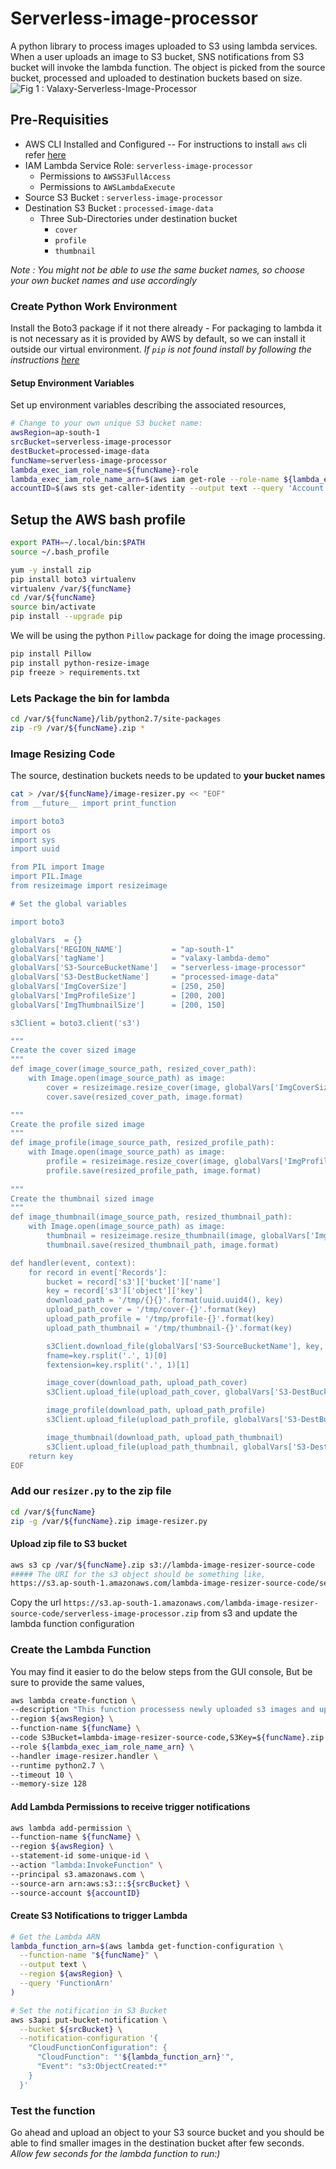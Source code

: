 # Serverless-image-processor
A python library to process images uploaded to S3 using lambda services. When a user uploads an image to S3 bucket, SNS notifications from S3 bucket will invoke the lambda function. The object is picked from the source bucket, processed and uploaded to destination buckets based on size.
![Fig 1 : Valaxy-Serverless-Image-Processor](https://raw.githubusercontent.com/miztiik/serverless-image-processor/master/img/Valaxy-Serverless-Image-Processor.png)
## Pre-Requisities
 - AWS CLI Installed and Configured
 -- For instructions to install `aws` cli refer [here](https://github.com/miztiik/AWS-Demos/tree/master/How-To/setup-aws-cli)
- IAM Lambda Service Role: `serverless-image-processor`
  - Permissions to `AWSS3FullAccess`
  - Permissions to `AWSLambdaExecute`
- Source S3 Bucket : `serverless-image-processor`
- Destination S3 Bucket : `processed-image-data`
  - Three Sub-Directories under destination bucket
    - `cover`
    - `profile`
    - `thumbnail`
 
_Note : You might not be able to use the same bucket names, so choose your own bucket names and use accordingly_


### Create Python Work Environment
Install the Boto3 package if it not there already - For packaging to lambda it is not necessary as it is provided by AWS by default, so we can install it outside our virtual environment. _If `pip` is not found install by following the instructions [here](https://github.com/miztiik/AWS-Demos/tree/master/How-To/setup-aws-cli)_

#### Setup Environment Variables

Set up environment variables describing the associated resources,

```sh
# Change to your own unique S3 bucket name:
awsRegion=ap-south-1
srcBucket=serverless-image-processor
destBucket=processed-image-data
funcName=serverless-image-processor
lambda_exec_iam_role_name=${funcName}-role
lambda_exec_iam_role_name_arn=$(aws iam get-role --role-name ${lambda_exec_iam_role_name} --output text --query 'Role.Arn')
accountID=$(aws sts get-caller-identity --output text --query 'Account')
```

## Setup the AWS bash profile

```sh
export PATH=~/.local/bin:$PATH
source ~/.bash_profile
```

```sh
yum -y install zip
pip install boto3 virtualenv
virtualenv /var/${funcName}
cd /var/${funcName}
source bin/activate
pip install --upgrade pip
```

We will be using the python `Pillow` package for doing the image processing.

```sh
pip install Pillow
pip install python-resize-image
pip freeze > requirements.txt
```

### Lets Package the bin for lambda

```sh
cd /var/${funcName}/lib/python2.7/site-packages
zip -r9 /var/${funcName}.zip *
```

### Image Resizing Code

The source, destination buckets needs to be updated to **your bucket names**

```sh
cat > /var/${funcName}/image-resizer.py << "EOF"
from __future__ import print_function

import boto3
import os
import sys
import uuid

from PIL import Image
import PIL.Image
from resizeimage import resizeimage

# Set the global variables

import boto3

globalVars  = {}
globalVars['REGION_NAME']           = "ap-south-1"
globalVars['tagName']               = "valaxy-lambda-demo"
globalVars['S3-SourceBucketName']   = "serverless-image-processor"
globalVars['S3-DestBucketName']     = "processed-image-data"
globalVars['ImgCoverSize']          = [250, 250]
globalVars['ImgProfileSize']        = [200, 200]
globalVars['ImgThumbnailSize']      = [200, 150]

s3Client = boto3.client('s3')

"""
Create the cover sized image
"""
def image_cover(image_source_path, resized_cover_path):
    with Image.open(image_source_path) as image:
        cover = resizeimage.resize_cover(image, globalVars['ImgCoverSize'])
        cover.save(resized_cover_path, image.format)

"""
Create the profile sized image
"""
def image_profile(image_source_path, resized_profile_path):
    with Image.open(image_source_path) as image:
        profile = resizeimage.resize_cover(image, globalVars['ImgProfileSize'])
        profile.save(resized_profile_path, image.format)
 
"""
Create the thumbnail sized image
"""
def image_thumbnail(image_source_path, resized_thumbnail_path):
    with Image.open(image_source_path) as image:
        thumbnail = resizeimage.resize_thumbnail(image, globalVars['ImgThumbnailSize'])
        thumbnail.save(resized_thumbnail_path, image.format)

def handler(event, context):
    for record in event['Records']:
        bucket = record['s3']['bucket']['name']
        key = record['s3']['object']['key']
        download_path = '/tmp/{}{}'.format(uuid.uuid4(), key)
        upload_path_cover = '/tmp/cover-{}'.format(key)
        upload_path_profile = '/tmp/profile-{}'.format(key)
        upload_path_thumbnail = '/tmp/thumbnail-{}'.format(key)

        s3Client.download_file(globalVars['S3-SourceBucketName'], key, download_path)
        fname=key.rsplit('.', 1)[0]
        fextension=key.rsplit('.', 1)[1]

        image_cover(download_path, upload_path_cover)
        s3Client.upload_file(upload_path_cover, globalVars['S3-DestBucketName'], 'cover/{0}-cover.{1}'.format(fname,fextension))

        image_profile(download_path, upload_path_profile)
        s3Client.upload_file(upload_path_profile, globalVars['S3-DestBucketName'], 'profile/{0}-profile.{1}'.format(fname,fextension))

        image_thumbnail(download_path, upload_path_thumbnail)
        s3Client.upload_file(upload_path_thumbnail, globalVars['S3-DestBucketName'], 'thumbnail/{0}-thumbnail.{1}'.format(fname,fextension))
    return key
EOF
```

### Add our `resizer.py` to the zip file

```sh
cd /var/${funcName}
zip -g /var/${funcName}.zip image-resizer.py
```

#### Upload zip file to S3 bucket

```sh
aws s3 cp /var/${funcName}.zip s3://lambda-image-resizer-source-code
##### The URI for the s3 object should be something like,
https://s3.ap-south-1.amazonaws.com/lambda-image-resizer-source-code/serverless-image-processor.zip
```

Copy the url `https://s3.ap-south-1.amazonaws.com/lambda-image-resizer-source-code/serverless-image-processor.zip` from s3 and update the lambda function configuration

### Create the Lambda Function

You may find it easier to do the below steps from the GUI console, But be sure to provide the same values,

```sh
aws lambda create-function \
--description "This function processess newly uploaded s3 images and uploads them to destination bucket" \
--region ${awsRegion} \
--function-name ${funcName} \
--code S3Bucket=lambda-image-resizer-source-code,S3Key=${funcName}.zip \
--role ${lambda_exec_iam_role_name_arn} \
--handler image-resizer.handler \
--runtime python2.7 \
--timeout 10 \
--memory-size 128
```

#### Add Lambda Permissions to receive trigger notifications

```sh
aws lambda add-permission \
--function-name ${funcName} \
--region ${awsRegion} \
--statement-id some-unique-id \
--action "lambda:InvokeFunction" \
--principal s3.amazonaws.com \
--source-arn arn:aws:s3:::${srcBucket} \
--source-account ${accountID} 
```

#### Create S3 Notifications to trigger Lambda

```sh
# Get the Lambda ARN
lambda_function_arn=$(aws lambda get-function-configuration \
  --function-name "${funcName}" \
  --output text \
  --region ${awsRegion} \
  --query 'FunctionArn'
)

# Set the notification in S3 Bucket
aws s3api put-bucket-notification \
  --bucket ${srcBucket} \
  --notification-configuration '{
    "CloudFunctionConfiguration": {
      "CloudFunction": "'${lambda_function_arn}'",
      "Event": "s3:ObjectCreated:*"
    }
  }'
```

### Test the function

Go ahead and upload an object to your S3 source bucket and you should be able to find smaller images in the destination bucket after few seconds. _Allow few seconds for the lambda function to run:)_

